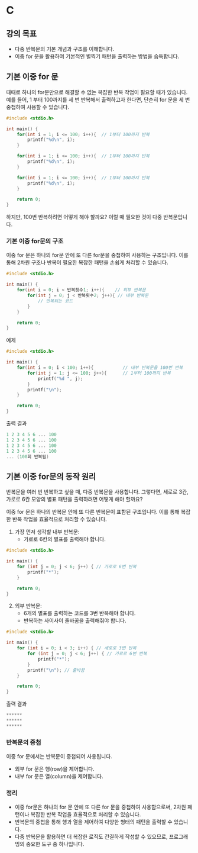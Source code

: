 # C
## 강의 목표
- 다중 반복문의 기본 개념과 구조를 이해합니다.
- 이중 for 문을 활용하여 기본적인 별찍기 패턴을 출력하는 방법을 습득합니다.

## 기본 이중 for 문
때때로 하나의 for문만으로 해결할 수 없는 복잡한 반복 작업이 필요할 때가 있습니다. 예를 들어, 1 부터 100까지를 세 번 반복해서 출력하고자 한다면, 단순히 for 문을 세 번 중첩하여 사용할 수 있습니다.

```c
#include <stdio.h>

int main() {
    for(int i = 1; i <= 100; i++){  // 1부터 100까지 반복
        printf("%d\n", i);
    }

    for(int i = 1; i <= 100; i++){  // 1부터 100까지 반복
        printf("%d\n", i);
    }

    for(int i = 1; i <= 100; i++){  // 1부터 100까지 반복
        printf("%d\n", i);
    }

    return 0;
}
```
하지만, 100번 반복하려면 어떻게 해야 할까요? 이럴 때 필요한 것이 다중 반복문입니다.

### 기본 이중 for문의 구조
이중 for 문은 하나의 for문 안에 또 다른 for문을 중첩하여 사용하는 구조입니다. 이를 통해 2차원 구조나 반복이 필요한 복잡한 패턴을 손쉽게 처리할 수 있습니다.
```c
#include <stdio.h>

int main() {
    for(int i = 0; i < 반복횟수1; i++){    // 외부 반복문
        for(int j = 0; j < 반복횟수2; j++){ // 내부 반복문
            // 반복되는 코드
        }
    }

    return 0;
}
```

예제
```c
#include <stdio.h>

int main() {
    for(int i = 0; i < 100; i++){           // 내부 반복문을 100번 반복
        for(int j = 1; j <= 100; j++){      // 1부터 100까지 반복
            printf("%d ", j);
        }
        printf("\n");
    }

    return 0;
}
```
출력 결과
```c
1 2 3 4 5 6 ... 100
1 2 3 4 5 6 ... 100
1 2 3 4 5 6 ... 100
1 2 3 4 5 6 ... 100
... (100회 반복됨)
```

## 기본 이중 for문의 동작 원리
반복문을 여러 번 반복하고 싶을 때, 다중 반복문을 사용합니다. 그렇다면, 세로로 3칸, 가로로 6칸 모양의 별표 패턴을 출력하려면 어떻게 해야 할까요?

이중 for 문은 하나의 반복문 안에 또 다른 반복문이 표함된 구조입니다. 이를 통해 복잡한 반복 작업을 효율적으로 처리할 수 있습니다.

1. 가장 먼저 생각할 내부 반복문:
	- 가로로 6칸의 별표를 출력해야 합니다.
```c
#include <stdio.h>

int main() {
    for (int j = 0; j < 6; j++) { // 가로로 6번 반복
        printf("*");
    }

    return 0;
}
```
2. 외부 반복문:
	- 6개의 별표를 출력하는 코드를 3번 반복해야 합니다.
	- 반복하는 사이사이 줄바꿈을 출력해줘야 합니다.
```c
#include <stdio.h>

int main() {
    for (int i = 0; i < 3; i++) { // 세로로 3번 반복
        for (int j = 0; j < 6; j++) { // 가로로 6번 반복
            printf("*");
        }
        printf("\n"); // 줄바꿈
    }

    return 0;
}
```

출력 결과
```c
******
******
******
```
### 반복문의 중첩
이중 for 문에서는 반복문이 중첩되어 사용됩니다.
- 외부 for 문은 행(row)을 제어합니다.
- 내부 for 문은 열(column)을 제어합니다.
### 정리
- 이중 for문은 하나의 for 문 안에 또 다른 for 문을 중첩하여 사용함으로써, 2차원 패턴이나 복잡한 반복 작업을 효율적으로 처리할 수 있습니다.
- 반복문의 중첩을 통해 행과 열을 제어하여 다양한 형태의 패턴을 출력할 수 있습니다.
- 다중 반복문을 활용하면 더 복잡한 로직도 간결하게 작성할 수 있으므로, 프로그래밍의 중요한 도구 중 하나입니다.



